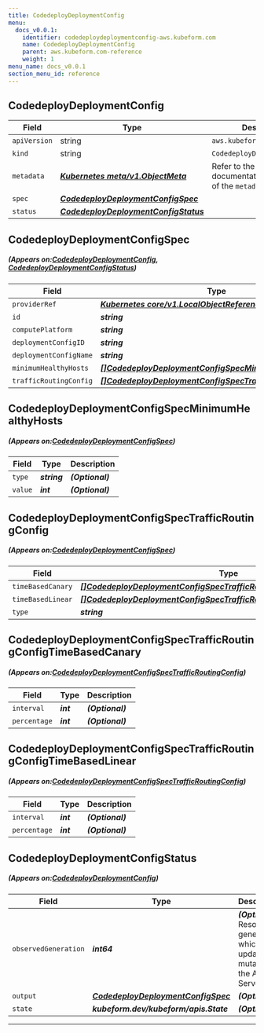 ```yaml
---
title: CodedeployDeploymentConfig
menu:
  docs_v0.0.1:
    identifier: codedeploydeploymentconfig-aws.kubeform.com
    name: CodedeployDeploymentConfig
    parent: aws.kubeform.com-reference
    weight: 1
menu_name: docs_v0.0.1
section_menu_id: reference
---
```


## CodedeployDeploymentConfig
| Field | Type | Description |
| ------ | ----- | ----------- |
| `apiVersion` | string | `aws.kubeform.com/v1alpha1` |
|    `kind` | string | `CodedeployDeploymentConfig` |
| `metadata` | ***[Kubernetes meta/v1.ObjectMeta](https://kubernetes.io/docs/reference/generated/kubernetes-api/v1.13/#objectmeta-v1-meta)***|Refer to the Kubernetes API documentation for the fields of the `metadata` field.|
| `spec` | ***[CodedeployDeploymentConfigSpec](#CodedeployDeploymentConfigSpec)***||
| `status` | ***[CodedeployDeploymentConfigStatus](#CodedeployDeploymentConfigStatus)***||
## CodedeployDeploymentConfigSpec
##### (Appears on:[CodedeployDeploymentConfig](#CodedeployDeploymentConfig), [CodedeployDeploymentConfigStatus](#CodedeployDeploymentConfigStatus))
| Field | Type | Description |
| ------ | ----- | ----------- |
| `providerRef` | ***[Kubernetes core/v1.LocalObjectReference](https://kubernetes.io/docs/reference/generated/kubernetes-api/v1.13/#localobjectreference-v1-core)***||
| `id` | ***string***||
| `computePlatform` | ***string***| ***(Optional)*** |
| `deploymentConfigID` | ***string***| ***(Optional)*** |
| `deploymentConfigName` | ***string***||
| `minimumHealthyHosts` | ***[[]CodedeployDeploymentConfigSpecMinimumHealthyHosts](#CodedeployDeploymentConfigSpecMinimumHealthyHosts)***| ***(Optional)*** |
| `trafficRoutingConfig` | ***[[]CodedeployDeploymentConfigSpecTrafficRoutingConfig](#CodedeployDeploymentConfigSpecTrafficRoutingConfig)***| ***(Optional)*** |
## CodedeployDeploymentConfigSpecMinimumHealthyHosts
##### (Appears on:[CodedeployDeploymentConfigSpec](#CodedeployDeploymentConfigSpec))
| Field | Type | Description |
| ------ | ----- | ----------- |
| `type` | ***string***| ***(Optional)*** |
| `value` | ***int***| ***(Optional)*** |
## CodedeployDeploymentConfigSpecTrafficRoutingConfig
##### (Appears on:[CodedeployDeploymentConfigSpec](#CodedeployDeploymentConfigSpec))
| Field | Type | Description |
| ------ | ----- | ----------- |
| `timeBasedCanary` | ***[[]CodedeployDeploymentConfigSpecTrafficRoutingConfigTimeBasedCanary](#CodedeployDeploymentConfigSpecTrafficRoutingConfigTimeBasedCanary)***| ***(Optional)*** |
| `timeBasedLinear` | ***[[]CodedeployDeploymentConfigSpecTrafficRoutingConfigTimeBasedLinear](#CodedeployDeploymentConfigSpecTrafficRoutingConfigTimeBasedLinear)***| ***(Optional)*** |
| `type` | ***string***| ***(Optional)*** |
## CodedeployDeploymentConfigSpecTrafficRoutingConfigTimeBasedCanary
##### (Appears on:[CodedeployDeploymentConfigSpecTrafficRoutingConfig](#CodedeployDeploymentConfigSpecTrafficRoutingConfig))
| Field | Type | Description |
| ------ | ----- | ----------- |
| `interval` | ***int***| ***(Optional)*** |
| `percentage` | ***int***| ***(Optional)*** |
## CodedeployDeploymentConfigSpecTrafficRoutingConfigTimeBasedLinear
##### (Appears on:[CodedeployDeploymentConfigSpecTrafficRoutingConfig](#CodedeployDeploymentConfigSpecTrafficRoutingConfig))
| Field | Type | Description |
| ------ | ----- | ----------- |
| `interval` | ***int***| ***(Optional)*** |
| `percentage` | ***int***| ***(Optional)*** |
## CodedeployDeploymentConfigStatus
##### (Appears on:[CodedeployDeploymentConfig](#CodedeployDeploymentConfig))
| Field | Type | Description |
| ------ | ----- | ----------- |
| `observedGeneration` | ***int64***| ***(Optional)*** Resource generation, which is updated on mutation by the API Server.|
| `output` | ***[CodedeployDeploymentConfigSpec](#CodedeployDeploymentConfigSpec)***| ***(Optional)*** |
| `state` | ***kubeform.dev/kubeform/apis.State***| ***(Optional)*** |
---
